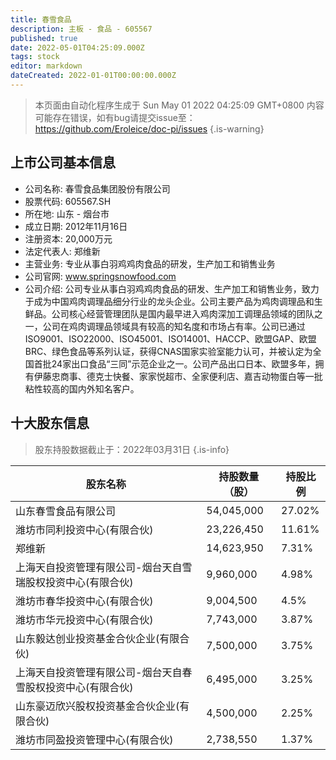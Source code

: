 ```yaml
---
title: 春雪食品
description: 主板 - 食品 - 605567
published: true
date: 2022-05-01T04:25:09.000Z
tags: stock
editor: markdown
dateCreated: 2022-01-01T00:00:00.000Z
---
```


> 本页面由自动化程序生成于 Sun May 01 2022 04:25:09 GMT+0800
> 内容可能存在错误，如有bug请提交issue至：https://github.com/Eroleice/doc-pi/issues
{.is-warning}

## 上市公司基本信息
- 公司名称: 春雪食品集团股份有限公司
- 股票代码: 605567.SH
- 所在地: 山东 - 烟台市
- 成立日期: 2012年11月16日
- 注册资本: 20,000万元
- 法定代表人: 郑维新
- 主营业务: 专业从事白羽鸡鸡肉食品的研发，生产加工和销售业务
- 公司官网: www.springsnowfood.com
- 公司介绍: 公司专业从事白羽鸡鸡肉食品的研发、生产加工和销售业务，致力于成为中国鸡肉调理品细分行业的龙头企业。公司主要产品为鸡肉调理品和生鲜品。公司核心经营管理团队是国内最早进入鸡肉深加工调理品领域的团队之一，公司在鸡肉调理品领域具有较高的知名度和市场占有率。公司已通过ISO9001、ISO22000、ISO45001、ISO14001、HACCP、欧盟GAP、欧盟BRC、绿色食品等系列认证，获得CNAS国家实验室能力认可，并被认定为全国首批24家出口食品“三同”示范企业之一。公司产品出口日本、欧盟多年，拥有伊藤忠商事、德克士快餐、家家悦超市、全家便利店、嘉吉动物蛋白等一批粘性较高的国内外知名客户。


## 十大股东信息
> 股东持股数据截止于：2022年03月31日
{.is-info}

| 股东名称 | 持股数量（股） | 持股比例 |
| --- | --- | --- |
| 山东春雪食品有限公司 | 54,045,000 | 27.02% |
| 潍坊市同利投资中心(有限合伙) | 23,226,450 | 11.61% |
| 郑维新 | 14,623,950 | 7.31% |
| 上海天自投资管理有限公司-烟台天自雪瑞股权投资中心(有限合伙) | 9,960,000 | 4.98% |
| 潍坊市春华投资中心(有限合伙) | 9,004,500 | 4.5% |
| 潍坊市华元投资中心(有限合伙) | 7,743,000 | 3.87% |
| 山东毅达创业投资基金合伙企业(有限合伙) | 7,500,000 | 3.75% |
| 上海天自投资管理有限公司-烟台天自春雪股权投资中心(有限合伙) | 6,495,000 | 3.25% |
| 山东豪迈欣兴股权投资基金合伙企业(有限合伙) | 4,500,000 | 2.25% |
| 潍坊市同盈投资管理中心(有限合伙) | 2,738,550 | 1.37% |




